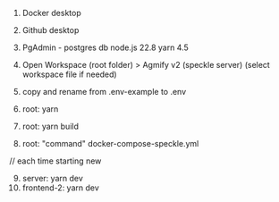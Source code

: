 1. Docker desktop
2. Github desktop
3. PgAdmin - postgres db
   node.js 22.8
   yarn 4.5

4. Open Workspace (root folder) > Agmify v2 (speckle server) (select workspace file if needed)
5. copy and rename from .env-example to .env
6. root: yarn
7. root: yarn build
8. root: "command" docker-compose-speckle.yml

// each time starting new

9. server: yarn dev
10. frontend-2: yarn dev
